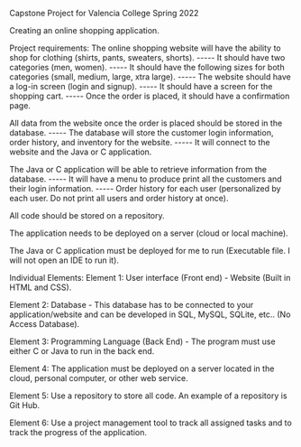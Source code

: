 Capstone Project for Valencia College Spring 2022

Creating an online shopping application.

Project requirements: The online shopping website will have the ability to shop for clothing (shirts, pants, sweaters, shorts). ----- It should have two categories (men, women). ----- It should have the following sizes for both categories (small, medium, large, xtra large). ----- The website should have a log-in screen (login and signup). ----- It should have a screen for the shopping cart. ----- Once the order is placed, it should have a confirmation page.

All data from the website once the order is placed should be stored in the database. ----- The database will store the customer login information, order history, and inventory for the website. ----- It will connect to the website and the Java or C application.

The Java or C application will be able to retrieve information from the database. ----- It will have a menu to produce print all the customers and their login information. ----- Order history for each user (personalized by each user. Do not print all users and order history at once).

All code should be stored on a repository.

The application needs to be deployed on a server (cloud or local machine).

The Java or C application must be deployed for me to run (Executable file. I will not open an IDE to run it).

Individual Elements: Element 1: User interface (Front end) - Website (Built in HTML and CSS).

Element 2: Database - This database has to be connected to your application/website and can be developed in SQL, MySQL, SQLite, etc.. (No Access Database).

Element 3: Programming Language (Back End) - The program must use either C or Java to run in the back end.

Element 4: The application must be deployed on a server located in the cloud, personal computer, or other web service.

Element 5: Use a repository to store all code. An example of a repository is Git Hub.

Element 6: Use a project management tool to track all assigned tasks and to track the progress of the application.
